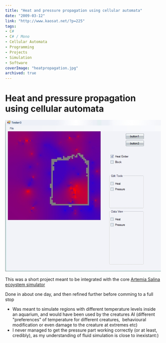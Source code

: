 ```yaml
---
title: "Heat and pressure propagation using cellular automata"
date: "2009-03-12"
link: "http://www.kaosat.net/?p=225"
tags:
- C#
- C# / Mono
- Cellular Automata
- Programming
- Projects
- Simulation
- Software
coverImage: "heatpropagation.jpg"
archived: true
---
```




# Heat and pressure propagation using cellular automata 

[![heatpropagation](./assets/heatpropagation.jpg "heatpropagation")](./assets/heatpropagation.jpg)

This was a short project meant to be integrated with the core [Artemia Salina ecoystem simulator](http://www.kaosat.net/?p=67)

Done in about one day, and then refined further before comming to a full stop

- Was meant to simulate regions with different temperature levels inside an aquarium, and would have been used by the creatures AI (different "preferences" of temperature for different creatures,  behavioural modification or even damage to the creature at extremes etc)
- I never managed to get the pressure part working correctly (or at least, credibly), as my understanding of fluid simulation is close to inexistant:)
